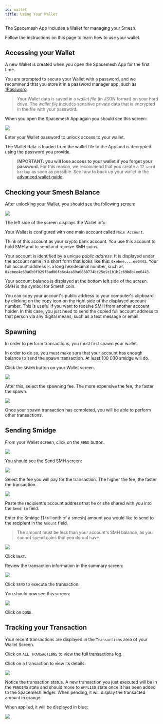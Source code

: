 ```yaml
---
id: wallet
title: Using Your Wallet
---
```


The Spacemesh App includes a Wallet for managing your Smesh.

Follow the instructions on this page to learn how to use your wallet.

## Accessing your Wallet

A new Wallet is created when you open the Spacemesh App for the first time.

You are prompted to secure your Wallet with a password, and we recommend that you store it in a password manager app, such as [1Password](https://1password.com).

> Your Wallet data is saved in a _wallet file_ (in JSON format) on your hard drive. The _wallet file_ includes sensitive private data that is encrypted in the file with your password.

When you open the Spacemesh App again you should see this screen:

![](./../../../static/img/smapp/restore1.png)

Enter your Wallet password to unlock access to your wallet.

The Wallet data is loaded from the wallet file to the App and is decrypted using the password you provide.

> **IMPORTANT: you will lose access to your wallet if you forget your password.** For this reason, we recommend that you create a `12-word backup` as soon as possible. See how to back up your wallet in the [advanced wallet guide](advanced_wallet.md).


## Checking your Smesh Balance

After unlocking your Wallet, you should see the following screen:

![](./../../../static/img/smapp/spawn1.png)

The left side of the screen displays the Wallet info:

Your Wallet is configured with one main account called `Main Account`.

Think of this account as your crypto bank account. You use this account to hold SMH and to send and receive SMH coins.

Your account is identified by a unique _public address._ It is displayed under the account name in a short form that looks like this: `0xebee....ee0443`. Your full account address is a long hexidecimal number, such as `0xebee4e63a6b0f829f3ad06fb6c4aa80a6860774bc25e9c1b1b2c69b8b4ee0443`.

Your account balance is displayed at the bottom left side of the screen. SMH is the symbol for Smesh coin.

You can copy your account's public address to your computer's clipboard by clicking on the copy icon on the right side of the displayed  account number. This is useful if you want to receive SMH from another account holder. In this case, you just need to send the copied full account address to that person via any digital means, such as a text message or email.

## Spawning

In order to perform transactions, you must first spawn your wallet.

In order to do so, you must make sure that your account has enough balance to send the spawn transaction. At least 100 000 smidge will do.

Click the `SPAWN` button on your Wallet screen.

![](./../../../static/img/smapp/spawn1.png)

After this, select the spawning fee. The more expensive the fee, the faster the spawn.

![](./../../../static/img/smapp/spawn2.png)

Once your spawn transaction has completed, you will be able to perform other transactions.


## Sending Smidge

From your Wallet screen, click on the `SEND` button.

![](./../../../static/img/smapp/send1.png)

You should see the Send SMH screen:

![](./../../../static/img/smapp/send2.png)

Select the fee you will pay for the transaction. The higher the fee, the faster the transaction.

![](./../../../static/img/smapp/send3.png)

Paste the recipient's account address that he or she shared with you into the `Send to` field.

Enter the Smidge (1 trillionth of a smesh) amount you would like to send to the recipient in the `Amount` field.


> The amount must be less than your account's SMH balance, as you cannot spend coins that you do not have.

![](./../../../static/img/smapp/send4.png)

Click `NEXT`.

Review the transaction information in the summary screen:

![](./../../../static/img/smapp/send5.png)

Click `SEND` to execute the transaction.

You should now see this screen:

![](./../../../static/img/smapp/send6.png)

Click on `DONE`.

## Tracking your Transaction

Your recent transactions are displayed in the `Transactions` area of your Wallet Screen.

Click on `ALL TRANSACTIONS` to view the full transactions log.

Click on a transaction to view its details:

![](./../../../static/img/smapp/send7.png)

Notice the transaction status. A new transaction you just executed will be in the `PENDING` state and should move to `APPLIED` state once it has been added to the Spacemesh ledger. When pending, it will display the transacted amount in orange.

When applied, it will be displayed in blue:

![](./../../../static/img/smapp/send8.png)
